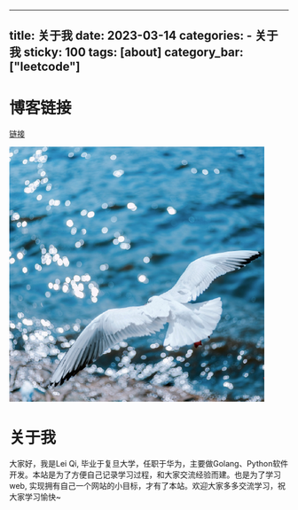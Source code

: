 
---
title: 关于我
date: 2023-03-14
categories: 
	- 关于我
sticky: 100
tags: [about]
category_bar: ["leetcode"]
---
# 博客链接
[链接](https://leiqi.top/)

![](../../imgs/白鸽.png)
# 关于我

大家好，我是Lei Qi, 毕业于复旦大学，任职于华为，主要做Golang、Python软件开发。本站是为了方便自己记录学习过程，和大家交流经验而建。也是为了学习web, 实现拥有自己一个网站的小目标，才有了本站。欢迎大家多多交流学习，祝大家学习愉快~


